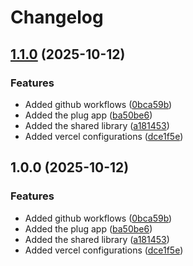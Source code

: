 # Changelog

## [1.1.0](https://github.com/Stundz/web/compare/v1.0.0...v1.1.0) (2025-10-12)


### Features

* Added github workflows ([0bca59b](https://github.com/Stundz/web/commit/0bca59b896745d77be11e51ad52ad754f41548c9))
* Added the plug app ([ba50be6](https://github.com/Stundz/web/commit/ba50be6b23b102f4aa868ec92b1cf82cab4b0e29))
* Added the shared library ([a181453](https://github.com/Stundz/web/commit/a1814531217487a9cfd9e0d4f85a52169d1f5936))
* Added vercel configurations ([dce1f5e](https://github.com/Stundz/web/commit/dce1f5eb32459f36084e48c2b453029b014d4144))

## 1.0.0 (2025-10-12)


### Features

* Added github workflows ([0bca59b](https://github.com/Stundz/web/commit/0bca59b896745d77be11e51ad52ad754f41548c9))
* Added the plug app ([ba50be6](https://github.com/Stundz/web/commit/ba50be6b23b102f4aa868ec92b1cf82cab4b0e29))
* Added the shared library ([a181453](https://github.com/Stundz/web/commit/a1814531217487a9cfd9e0d4f85a52169d1f5936))
* Added vercel configurations ([dce1f5e](https://github.com/Stundz/web/commit/dce1f5eb32459f36084e48c2b453029b014d4144))
